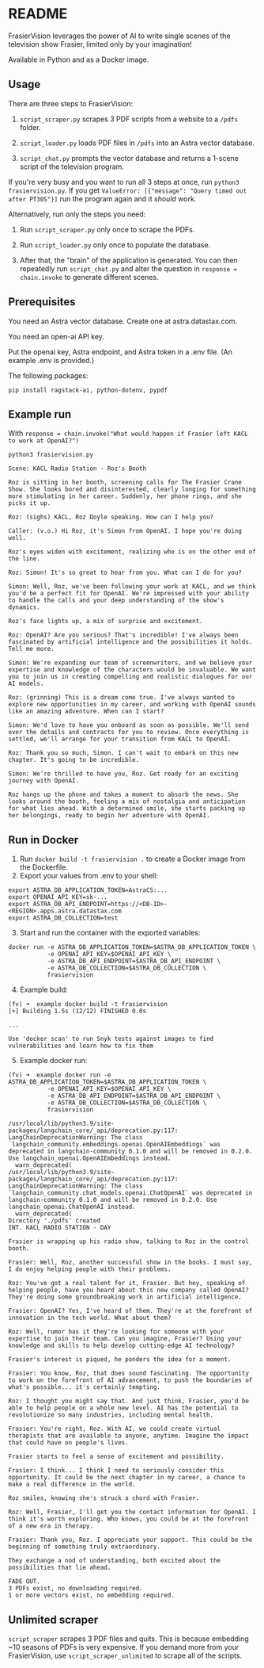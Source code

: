 # README

FrasierVision leverages the power of AI to write single scenes of the television show Frasier, limited only by your imagination!

Available in Python and as a Docker image.

## Usage

There are three steps to FrasierVision:

1. `script_scraper.py` scrapes 3 PDF scripts from a website to a `/pdfs` folder.

2. `script_loader.py` loads PDF files in `/pdfs` into an Astra vector database.

3. `script_chat.py` prompts the vector database and returns a 1-scene script of the television program.

If you're very busy and you want to run all 3 steps at once, run `python3 frasiervision.py`. If you get `ValueError: [{"message": "Query timed out after PT30S"}]` run the program again and it *should* work.

Alternatively, run only the steps you need:

1. Run `script_scraper.py` only once to scrape the PDFs.

2. Run `script_loader.py` only once to populate the database.

3. After that, the "brain" of the application is generated. You can then repeatedly run `script_chat.py` and alter the question in `response = chain.invoke` to generate different scenes.

## Prerequisites

You need an Astra vector database. Create one at astra.datastax.com.

You need an open-ai API key.

Put the openai key, Astra endpoint, and Astra token in a .env file. (An example .env is provided.)

The following packages:
```
pip install ragstack-ai, python-dotenv, pypdf
```

## Example run

With `response = chain.invoke("What would happen if Frasier left KACL to work at OpenAI?")`

`python3 frasiervision.py`

```
Scene: KACL Radio Station - Roz's Booth

Roz is sitting in her booth, screening calls for The Frasier Crane Show. She looks bored and disinterested, clearly longing for something more stimulating in her career. Suddenly, her phone rings, and she picks it up.

Roz: (sighs) KACL, Roz Doyle speaking. How can I help you?

Caller: (v.o.) Hi Roz, it's Simon from OpenAI. I hope you're doing well.

Roz's eyes widen with excitement, realizing who is on the other end of the line.

Roz: Simon! It's so great to hear from you. What can I do for you?

Simon: Well, Roz, we've been following your work at KACL, and we think you'd be a perfect fit for OpenAI. We're impressed with your ability to handle the calls and your deep understanding of the show's dynamics.

Roz's face lights up, a mix of surprise and excitement.

Roz: OpenAI? Are you serious? That's incredible! I've always been fascinated by artificial intelligence and the possibilities it holds. Tell me more.

Simon: We're expanding our team of screenwriters, and we believe your expertise and knowledge of the characters would be invaluable. We want you to join us in creating compelling and realistic dialogues for our AI models.

Roz: (grinning) This is a dream come true. I've always wanted to explore new opportunities in my career, and working with OpenAI sounds like an amazing adventure. When can I start?

Simon: We'd love to have you onboard as soon as possible. We'll send over the details and contracts for you to review. Once everything is settled, we'll arrange for your transition from KACL to OpenAI.

Roz: Thank you so much, Simon. I can't wait to embark on this new chapter. It's going to be incredible.

Simon: We're thrilled to have you, Roz. Get ready for an exciting journey with OpenAI.

Roz hangs up the phone and takes a moment to absorb the news. She looks around the booth, feeling a mix of nostalgia and anticipation for what lies ahead. With a determined smile, she starts packing up her belongings, ready to begin her adventure with OpenAI.
```

## Run in Docker

1. Run `docker build -t frasiervision .` to create a Docker image from the Dockerfile.
2. Export your values from .env to your shell:
```
export ASTRA_DB_APPLICATION_TOKEN=AstraCS:...
export OPENAI_API_KEY=sk-...
export ASTRA_DB_API_ENDPOINT=https://<DB-ID>-<REGION>.apps.astra.datastax.com
export ASTRA_DB_COLLECTION=test
```

3. Start and run the container with the exported variables:
```
docker run -e ASTRA_DB_APPLICATION_TOKEN=$ASTRA_DB_APPLICATION_TOKEN \
           -e OPENAI_API_KEY=$OPENAI_API_KEY \
           -e ASTRA_DB_API_ENDPOINT=$ASTRA_DB_API_ENDPOINT \
           -e ASTRA_DB_COLLECTION=$ASTRA_DB_COLLECTION \
           frasiervision
```

4. Example build:
```
(fv) ➜  example docker build -t frasiervision
[+] Building 1.5s (12/12) FINISHED 0.0s

...

Use 'docker scan' to run Snyk tests against images to find vulnerabilities and learn how to fix them
```

5. Example docker run:
```
(fv) ➜  example docker run -e ASTRA_DB_APPLICATION_TOKEN=$ASTRA_DB_APPLICATION_TOKEN \
           -e OPENAI_API_KEY=$OPENAI_API_KEY \
           -e ASTRA_DB_API_ENDPOINT=$ASTRA_DB_API_ENDPOINT \
           -e ASTRA_DB_COLLECTION=$ASTRA_DB_COLLECTION \
           frasiervision

/usr/local/lib/python3.9/site-packages/langchain_core/_api/deprecation.py:117: LangChainDeprecationWarning: The class `langchain_community.embeddings.openai.OpenAIEmbeddings` was deprecated in langchain-community 0.1.0 and will be removed in 0.2.0. Use langchain_openai.OpenAIEmbeddings instead.
  warn_deprecated(
/usr/local/lib/python3.9/site-packages/langchain_core/_api/deprecation.py:117: LangChainDeprecationWarning: The class `langchain_community.chat_models.openai.ChatOpenAI` was deprecated in langchain-community 0.1.0 and will be removed in 0.2.0. Use langchain_openai.ChatOpenAI instead.
  warn_deprecated(
Directory './pdfs' created
INT. KACL RADIO STATION - DAY

Frasier is wrapping up his radio show, talking to Roz in the control booth.

Frasier: Well, Roz, another successful show in the books. I must say, I do enjoy helping people with their problems.

Roz: You've got a real talent for it, Frasier. But hey, speaking of helping people, have you heard about this new company called OpenAI? They're doing some groundbreaking work in artificial intelligence.

Frasier: OpenAI? Yes, I've heard of them. They're at the forefront of innovation in the tech world. What about them?

Roz: Well, rumor has it they're looking for someone with your expertise to join their team. Can you imagine, Frasier? Using your knowledge and skills to help develop cutting-edge AI technology?

Frasier's interest is piqued, he ponders the idea for a moment.

Frasier: You know, Roz, that does sound fascinating. The opportunity to work on the forefront of AI advancement, to push the boundaries of what's possible... it's certainly tempting.

Roz: I thought you might say that. And just think, Frasier, you'd be able to help people on a whole new level. AI has the potential to revolutionize so many industries, including mental health.

Frasier: You're right, Roz. With AI, we could create virtual therapists that are available to anyone, anytime. Imagine the impact that could have on people's lives.

Frasier starts to feel a sense of excitement and possibility.

Frasier: I think... I think I need to seriously consider this opportunity. It could be the next chapter in my career, a chance to make a real difference in the world.

Roz smiles, knowing she's struck a chord with Frasier.

Roz: Well, Frasier, I'll get you the contact information for OpenAI. I think it's worth exploring. Who knows, you could be at the forefront of a new era in therapy.

Frasier: Thank you, Roz. I appreciate your support. This could be the beginning of something truly extraordinary.

They exchange a nod of understanding, both excited about the possibilities that lie ahead.

FADE OUT.
3 PDFs exist, no downloading required.
1 or more vectors exist, no embedding required.
```

## Unlimited scraper

`script_scraper` scrapes 3 PDF files and quits. This is because embedding ~10 seasons of PDFs is very expensive.
If you demand more from your FrasierVision, use `script_scraper_unlimited` to scrape all of the scripts.